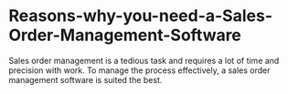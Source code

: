 # Reasons-why-you-need-a-Sales-Order-Management-Software
Sales order management is a tedious task and requires a lot of time and precision with work. To manage the process effectively, a sales order management software is suited the best. 
